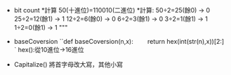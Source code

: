 * bit count
  *計算
    50(十進位)=110010(二進位)
    *計算:
      50÷2=25(餘0) → 0
      25÷2=12(餘1) → 1
      12÷2=6(餘0)  → 0
      6÷2=3(餘1)   → 0
      3÷2=1(餘1)   → 1
      1÷2=0(餘1)   → 1 """

* baseCoversion
  ``def baseCoversion(n,x):  `   
      `return hex(int(str(n),x))[2:] ` hex():從10進位→16進位
 
* Capitalize()
   將首字母改大寫，其他小寫
  
  
    
